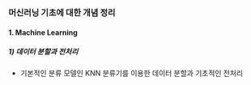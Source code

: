 ### 머신러닝 기초에 대한 개념 정리

#### 1. Machine Learning
##### 1) 데이터 분할과 전처리
- 기본적인 분류 모델인 KNN 분류기를 이용한 데이터 분할과 기초적인 전처리

